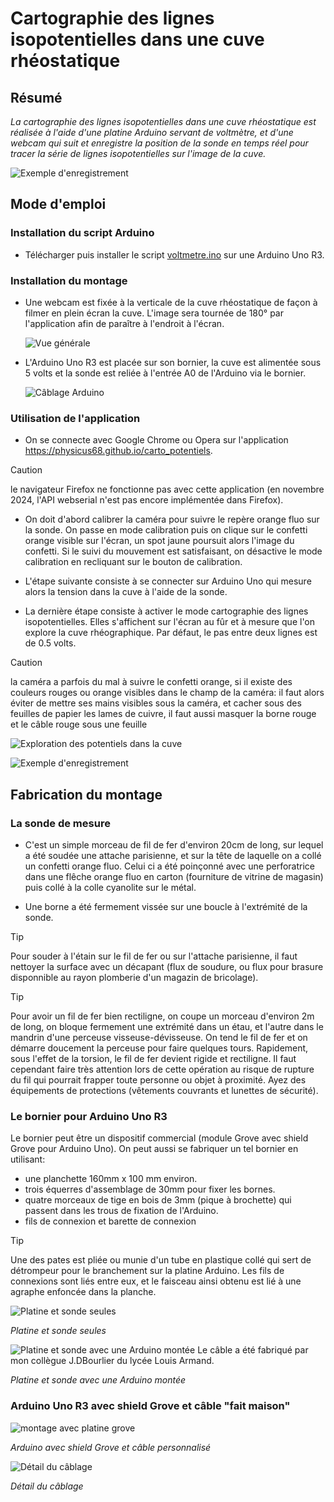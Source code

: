 # Cartographie des lignes isopotentielles dans une cuve rhéostatique

## Résumé

_La cartographie des lignes isopotentielles dans une cuve rhéostatique est réalisée à l'aide d'une platine Arduino servant de voltmètre, et d'une webcam qui suit et enregistre la position de la sonde en temps réel pour tracer la série de lignes isopotentielles sur l'image de la cuve._ 

![Exemple d'enregistrement](photos/ecran_vue_spot.jpg)


## Mode d'emploi

### Installation du script Arduino 

- Télécharger puis installer le script [voltmetre.ino](https://github.com/physicus68/carto_potentiels/blob/main/arduino/voltmetre/voltmetre.ino) sur une Arduino Uno R3.

### Installation du montage
- Une webcam est fixée à la verticale de la cuve rhéostatique de façon à filmer en plein écran la cuve. L'image sera tournée de 180° par l'application afin de paraître à l'endroit à l'écran.

  ![Vue générale](photos/vue_generale.jpg)

- L'Arduino Uno R3 est placée sur son bornier, la cuve est alimentée sous 5 volts et la sonde est reliée à l'entrée A0 de l'Arduino via le bornier.

  ![Câblage Arduino](photos/vue_arduino.jpg)
  
### Utilisation de l'application
- On se connecte avec Google Chrome ou Opera sur l'application https://physicus68.github.io/carto_potentiels.

> [!CAUTION]
> le navigateur Firefox ne fonctionne pas avec cette application (en novembre 2024, l'API webserial n'est pas encore implémentée dans Firefox).

- On doit d'abord calibrer la caméra pour suivre le repère orange fluo sur la sonde. On passe en mode calibration puis on clique sur le confetti orange visible sur l'écran, un spot jaune poursuit alors l'image du confetti. Si le suivi du mouvement est satisfaisant, on désactive le mode calibration en recliquant sur le bouton de calibration.

- L'étape suivante consiste à se connecter sur Arduino Uno qui mesure alors la tension dans la cuve à l'aide de la sonde.

- La dernière étape consiste à activer le mode cartographie des lignes isopotentielles. Elles s'affichent sur l'écran au fûr et à mesure que l'on explore la cuve rhéographique. Par défaut, le pas entre deux lignes est de 0.5 volts.

> [!CAUTION]
> la caméra a parfois du mal à suivre le confetti orange, si il existe des couleurs rouges ou orange visibles dans le champ de la caméra: il faut alors éviter de mettre ses mains visibles sous la caméra, et cacher sous des feuilles de papier les lames de cuivre, il faut aussi masquer la borne rouge et le câble rouge sous une feuille

  ![Exploration des potentiels dans la cuve](photos/vue_cuve_durant_scan.jpg)

  ![Exemple d'enregistrement](photos/ecran_vue_spot.jpg)
  

## Fabrication du montage

### La sonde de mesure

- C'est un simple morceau de fil de fer d'environ 20cm de long, sur lequel a été soudée une attache parisienne, et sur la tête de laquelle on a collé un confetti orange fluo. Celui ci a été poinçonné avec une perforatrice dans une flêche orange fluo en carton (fourniture de vitrine de magasin) puis collé à la colle cyanolite sur le métal.
  
- Une borne a été fermement vissée sur une boucle à l'extrémité de la sonde.
  
> [!TIP]
> Pour souder à l'étain sur le fil de fer ou sur l'attache parisienne, il faut nettoyer la surface avec un décapant (flux de soudure, ou flux pour brasure disponnible au rayon plomberie d'un magazin de bricolage). 

> [!TIP]
> Pour avoir un fil de fer bien rectiligne, on coupe un morceau d'environ 2m de long, on bloque fermement une extrémité dans un étau, et l'autre dans le mandrin d'une perceuse visseuse-dévisseuse. On tend le fil de fer et on démarre doucement la perceuse  pour faire quelques tours. Rapidement, sous l'effet de la torsion, le fil de fer devient rigide et rectiligne. Il faut cependant faire très attention lors de cette opération au risque de rupture du fil qui pourrait frapper toute personne ou objet à proximité. Ayez des équipements de protections (vêtements couvrants et lunettes de sécurité).

### Le bornier pour Arduino Uno R3

Le bornier peut être un dispositif commercial (module Grove avec shield Grove pour Arduino Uno). On peut aussi se fabriquer un tel bornier en utilisant:

- une planchette 160mm x 100 mm environ.
- trois équerres d'assemblage de 30mm pour fixer les bornes.
- quatre morceaux de tige en bois de 3mm (pique à brochette) qui passent dans les trous de fixation de l'Arduino.
- fils de connexion et barette de connexion

> [!TIP]
> Une des pates est pliée ou munie d'un tube en plastique collé qui sert de détrompeur pour le branchement sur la platine Arduino. Les fils de connexions sont liés entre eux, et le faisceau ainsi obtenu est lié à une agraphe enfoncée dans la planche.
  
![Platine et sonde seules](photos/platine_seule.jpg)

*Platine et sonde seules*



![Platine et sonde avec une Arduino montée](photos/platine_avec_arduino.jpg)
Le câble a été fabriqué par mon collègue J.DBourlier du lycée Louis Armand.

*Platine et sonde avec une Arduino montée*
 
### Arduino Uno R3 avec shield Grove et câble "fait maison"

![montage avec platine grove](photos/montage_lla.jpg)

*Arduino avec shield Grove et câble personnalisé*

![Détail du câblage](photos/cablage_lla.jpg)

*Détail du câblage*



